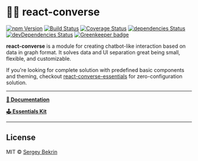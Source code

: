 # 🤖💬 react-converse

[![npm Version](https://img.shields.io/npm/v/react-converse.svg?maxAge=0)](https://www.npmjs.com/package/react-converse)
[![Build Status](https://img.shields.io/travis/react-converse/react-converse.svg?maxAge=0)](https://travis-ci.org/react-converse/react-converse)
[![Coverage Status](https://img.shields.io/coveralls/react-converse/react-converse.svg?maxAge=0)](https://coveralls.io/github/react-converse/react-converse?branch=master)
[![dependencies Status](https://img.shields.io/david/react-converse/react-converse.svg?maxAge=0)](https://david-dm.org/react-converse/react-converse)
[![devDependencies Status](https://img.shields.io/david/dev/react-converse/react-converse.svg?maxAge=0)](https://david-dm.org/react-converse/react-converse?type=dev) [![Greenkeeper badge](https://badges.greenkeeper.io/sergeybekrin/react-converse.svg)](https://greenkeeper.io/)

**react-converse** is a module for creating chatbot-like interaction based on
data in graph format. It solves data and UI separation great being small,
flexible, and customizable.

If you're looking for complete solution with predefined basic components and
theming, checkout
[react-converse-essentials](https://github.com/react-converse/react-converse-essentials)
for zero-configuration solution.

---

**[📑 Documentation](https://sbekrin.github.io/react-converse/)**

**[🕹 Essentials Kit](https://github.com/react-converse/react-converse-essentials)**

---

## License

MIT &copy; [Sergey Bekrin](http://bekrin.me)
